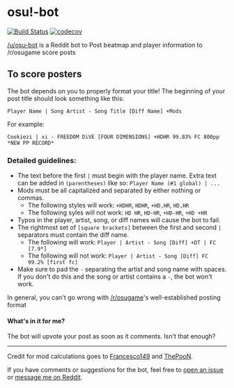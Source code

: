 # osu!-bot

[![Build Status](https://travis-ci.org/christopher-dG/osu-bot.svg?branch=master)](https://travis-ci.org/christopher-dG/osu-bot)
[![codecov](https://codecov.io/gh/christopher-dG/osu-bot/branch/master/graph/badge.svg)](https://codecov.io/gh/christopher-dG/osu-bot)

[/u/osu-bot](https://reddit.com/u/osu-bot) is a Reddit bot to Post beatmap and player information to /r/osugame score posts

## To score posters

The bot depends on you to properly format your title! The beginning of your post title should look something like this:
```
Player Name | Song Artist - Song Title [Diff Name] +Mods
```

For example:

```
Cookiezi | xi - FREEDOM DiVE [FOUR DIMENSIONS] +HDHR 99.83% FC 800pp *NEW PP RECORD*
```

### Detailed guidelines:

* The text before the first `|` must begin with the player name. Extra text can be added in `(parentheses)` like so:
  ```Player Name (#1 global) | ...```
* Mods must be all capitalized and separated by either nothing or commas.
  * The following styles will work: `+HDHR`, `HDHR`, `+HD,HR`, `HD,HR`
  * The following syles will not work: `HD HR`, `HD-HR`, `+HD-HR`, `+HD +HR`
* Typos in the player, artist, song, or diff names will cause the bot to fail.
* The rightmost set of `[square brackets]` between the first and second `|` separators must contain the diff name.
  * The following will work: ```Player | Artist - Song [Diff] +DT | FC [7.9*]```
  * The following will not work: ```Player | Artist - Song [Diff] FC 99.2% [first fc]```
* Make sure to pad the `-` separating the artist and song name with spaces.
If you don't do this and the song or artist contains a `-`, the bot won't work.

In general, you can't go wrong with [/r/osugame](https://reddit.com/r/osugme)'s well-established posting format

#### What's in it for me?
The bot will upvote your post as soon as it comments. Isn't that enough?
___

Credit for mod calculations goes to [Francesco149](https://github.com/Francesco149/oppai) and [ThePooN](https://github.com/ThePooN/osu-ModPropertiesCalculator).

If you have comments or suggestions for the bot, feel free to [open an issue](https://github.com/christopher-dG/osu-bot/issues/new) or [message me on Reddit](https://reddit.com/u/PM_ME_DOG_PICS_PLS).
